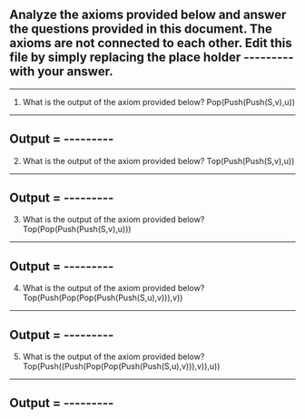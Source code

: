## Analyze the axioms provided below and answer the questions provided in this document. The axioms are not connected to each other. Edit this file by simply replacing the place holder --------- with your answer.
------------------------------------------------
1) What is the output of the axiom provided below?
Pop(Push(Push(S,v),u))
------------------------------------------------
Output = ---------
------------------------------------------------
2) What is the output of the axiom provided below?
Top(Push(Push(S,v),u))
------------------------------------------------
Output = ---------
------------------------------------------------
3) What is the output of the axiom provided below?
Top(Pop(Push(Push(S,v),u)))
------------------------------------------------
Output = ---------
------------------------------------------------
4) What is the output of the axiom provided below?
Top(Push(Pop(Pop(Push(Push(S,u),v))),v))
------------------------------------------------
Output = ---------
------------------------------------------------
5) What is the output of the axiom provided below?
Top(Push((Push(Pop(Pop(Push(Push(S,u),v))),v)),u))
------------------------------------------------
Output = ---------
------------------------------------------------